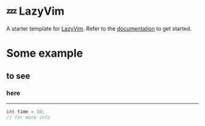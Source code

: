 # 💤 LazyVim

A starter template for [LazyVim](https://github.com/LazyVim/LazyVim).
Refer to the [documentation](https://lazyvim.github.io/installation) to get started.

# Some example
## to see
### here

---

```java
int time = 10;
// for more info
```
```
```
